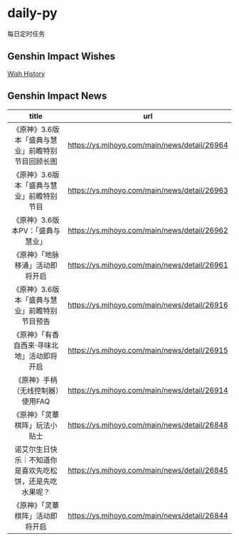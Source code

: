 # daily-py
每日定时任务


## Genshin Impact Wishes
[Wish History](./genshin_impact_wish.md)


## Genshin Impact News

| title | url |
|:---:|:---:|
|  《原神》3.6版本「盛典与慧业」前瞻特别节目回顾长图  | https://ys.mihoyo.com/main/news/detail/26964 |
| 《原神》3.6版本「盛典与慧业」前瞻特别节目 | https://ys.mihoyo.com/main/news/detail/26963 |
| 《原神》3.6版本PV：「盛典与慧业」 | https://ys.mihoyo.com/main/news/detail/26962 |
| 《原神》「地脉移涌」活动即将开启 | https://ys.mihoyo.com/main/news/detail/26961 |
| 《原神》3.6版本「盛典与慧业」前瞻特别节目预告 | https://ys.mihoyo.com/main/news/detail/26916 |
| 《原神》「有香自西来·寻味北地」活动即将开启 | https://ys.mihoyo.com/main/news/detail/26915 |
| 《原神》手柄（无线控制器）使用FAQ | https://ys.mihoyo.com/main/news/detail/26914 |
| 《原神》「灵蕈棋阵」玩法小贴士 | https://ys.mihoyo.com/main/news/detail/26848 |
| 诺艾尔生日快乐｜不知道你是喜欢先吃松饼，还是先吃水果呢？  | https://ys.mihoyo.com/main/news/detail/26845 |
| 《原神》「灵蕈棋阵」活动即将开启 | https://ys.mihoyo.com/main/news/detail/26844 |


